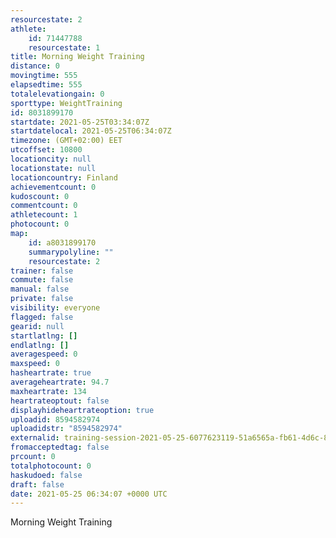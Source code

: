 ```yaml
---
resourcestate: 2
athlete:
    id: 71447788
    resourcestate: 1
title: Morning Weight Training
distance: 0
movingtime: 555
elapsedtime: 555
totalelevationgain: 0
sporttype: WeightTraining
id: 8031899170
startdate: 2021-05-25T03:34:07Z
startdatelocal: 2021-05-25T06:34:07Z
timezone: (GMT+02:00) EET
utcoffset: 10800
locationcity: null
locationstate: null
locationcountry: Finland
achievementcount: 0
kudoscount: 0
commentcount: 0
athletecount: 1
photocount: 0
map:
    id: a8031899170
    summarypolyline: ""
    resourcestate: 2
trainer: false
commute: false
manual: false
private: false
visibility: everyone
flagged: false
gearid: null
startlatlng: []
endlatlng: []
averagespeed: 0
maxspeed: 0
hasheartrate: true
averageheartrate: 94.7
maxheartrate: 134
heartrateoptout: false
displayhideheartrateoption: true
uploadid: 8594582974
uploadidstr: "8594582974"
externalid: training-session-2021-05-25-6077623119-51a6565a-fb61-4d6c-814f-15e6fe48f2f2.fit
fromacceptedtag: false
prcount: 0
totalphotocount: 0
haskudoed: false
draft: false
date: 2021-05-25 06:34:07 +0000 UTC
---
```

Morning Weight Training